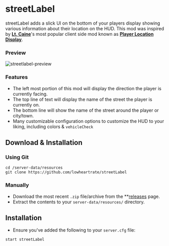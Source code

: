 # streetLabel
streetLabel adds a slick UI on the bottom of your players display showing various information about their location on the HUD. This mod was inspired by **[Lt. Caine](https://www.gta5-mods.com/users/LtCine)**'s most popular client side mod known as **[Player Location Display](https://www.gta5-mods.com/scripts/player-location-display-v3-50)**.

### Preview
![streetlabel-preview](https://i.imgur.com/0B7OxoA.png)

### Features
- The left most portion of this mod will display the direction the player is currently facing.
- The top line of text will display the name of the street the player is currently on.
- The bottom line will show the name of the street around the player or city/town.
- Many customizable configuration options to customize the HUD to your liking, including colors & `vehicleCheck`

## Download & Installation

### Using Git
```
cd /server-data/resources
git clone https://github.com/lowheartrate/streetLabel
```

### Manually
- Download the most recent `.zip` file/archive from the **[releases](https://github.com/codibez/streetLabel/releases) page.
- Extract the contents to your `server-data/resources/` directory.

## Installation
- Ensure you've added the following to your `server.cfg` file:
```
start streetLabel
```
